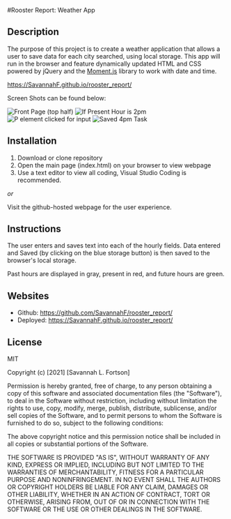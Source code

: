 #Rooster Report: Weather App

## Description

The purpose of this project is to create a weather application that allows a user to save data for each city searched, using local storage. This app will run in the browser and feature dynamically updated HTML and CSS powered by jQuery and the [Moment.js](https://momentjs.com/) library to work with date and time.

<!-- Published URL -->

https://SavannahF.github.io/rooster_report/

Screen Shots can be found below:

<!-- INSERT FINAL SCREENSHOTS HERE -->

![Front Page (top half)](./assets/FRONT_PAGE.png)
![If Present Hour is 2pm](./assets/PRESENT_HOUR_2PM.png)
![P element clicked for input](./assets/INPUT_DATA.png)
![Saved 4pm Task](./assets/SAVED_DATA.png)

## Installation

1. Download or clone repository
2. Open the main page (index.html) on your browser to view webpage
3. Use a text editor to view all coding, Visual Studio Coding is recommended.

_or_

Visit the github-hosted webpage for the user experience.

## Instructions

The user enters and saves text into each of the hourly fields. Data entered and Saved (by clicking on the blue storage button) is then saved to the browser's local storage.

Past hours are displayed in gray, present in red, and future hours are green.

## Websites

- Github: https://github.com/SavannahF/rooster_report/
- Deployed: https://SavannahF.github.io/rooster_report/

## License

MIT

Copyright (c) [2021] [Savannah L. Fortson]

Permission is hereby granted, free of charge, to any person obtaining a copy
of this software and associated documentation files (the "Software"), to deal
in the Software without restriction, including without limitation the rights
to use, copy, modify, merge, publish, distribute, sublicense, and/or sell
copies of the Software, and to permit persons to whom the Software is
furnished to do so, subject to the following conditions:

The above copyright notice and this permission notice shall be included in all
copies or substantial portions of the Software.

THE SOFTWARE IS PROVIDED "AS IS", WITHOUT WARRANTY OF ANY KIND, EXPRESS OR
IMPLIED, INCLUDING BUT NOT LIMITED TO THE WARRANTIES OF MERCHANTABILITY,
FITNESS FOR A PARTICULAR PURPOSE AND NONINFRINGEMENT. IN NO EVENT SHALL THE
AUTHORS OR COPYRIGHT HOLDERS BE LIABLE FOR ANY CLAIM, DAMAGES OR OTHER
LIABILITY, WHETHER IN AN ACTION OF CONTRACT, TORT OR OTHERWISE, ARISING FROM,
OUT OF OR IN CONNECTION WITH THE SOFTWARE OR THE USE OR OTHER DEALINGS IN THE
SOFTWARE.
